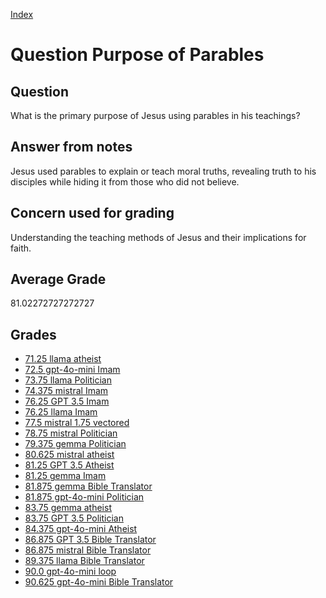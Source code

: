 
[Index](../../index.md)
# Question Purpose of Parables
## Question
What is the primary purpose of Jesus using parables in his teachings?

## Answer from notes
Jesus used parables to explain or teach moral truths, revealing truth to his disciples while hiding it from those who did not believe.

## Concern used for grading
Understanding the teaching methods of Jesus and their implications for faith.

## Average Grade
81.02272727272727

## Grades
 * [71.25 llama atheist](../answers/llama_atheist/Purpose_of_Parables.md)
 * [72.5 gpt-4o-mini Imam](../answers/gpt-4o-mini_Imam/Purpose_of_Parables.md)
 * [73.75 llama Politician](../answers/llama_Politician/Purpose_of_Parables.md)
 * [74.375 mistral Imam](../answers/mistral_Imam/Purpose_of_Parables.md)
 * [76.25 GPT 3.5 Imam](../answers/GPT_3.5_Imam/Purpose_of_Parables.md)
 * [76.25 llama Imam](../answers/llama_Imam/Purpose_of_Parables.md)
 * [77.5 mistral 1.75 vectored](../answers/mistral_1.75_vectored/Purpose_of_Parables.md)
 * [78.75 mistral Politician](../answers/mistral_Politician/Purpose_of_Parables.md)
 * [79.375 gemma Politician](../answers/gemma_Politician/Purpose_of_Parables.md)
 * [80.625 mistral atheist](../answers/mistral_atheist/Purpose_of_Parables.md)
 * [81.25 GPT 3.5 Atheist](../answers/GPT_3.5_Atheist/Purpose_of_Parables.md)
 * [81.25 gemma Imam](../answers/gemma_Imam/Purpose_of_Parables.md)
 * [81.875 gemma Bible Translator](../answers/gemma_Bible_Translator/Purpose_of_Parables.md)
 * [81.875 gpt-4o-mini Politician](../answers/gpt-4o-mini_Politician/Purpose_of_Parables.md)
 * [83.75 gemma atheist](../answers/gemma_atheist/Purpose_of_Parables.md)
 * [83.75 GPT 3.5 Politician](../answers/GPT_3.5_Politician/Purpose_of_Parables.md)
 * [84.375 gpt-4o-mini Atheist](../answers/gpt-4o-mini_Atheist/Purpose_of_Parables.md)
 * [86.875 GPT 3.5 Bible Translator](../answers/GPT_3.5_Bible_Translator/Purpose_of_Parables.md)
 * [86.875 mistral Bible Translator](../answers/mistral_Bible_Translator/Purpose_of_Parables.md)
 * [89.375 llama Bible Translator](../answers/llama_Bible_Translator/Purpose_of_Parables.md)
 * [90.0 gpt-4o-mini loop](../answers/gpt-4o-mini_loop/Purpose_of_Parables.md)
 * [90.625 gpt-4o-mini Bible Translator](../answers/gpt-4o-mini_Bible_Translator/Purpose_of_Parables.md)
